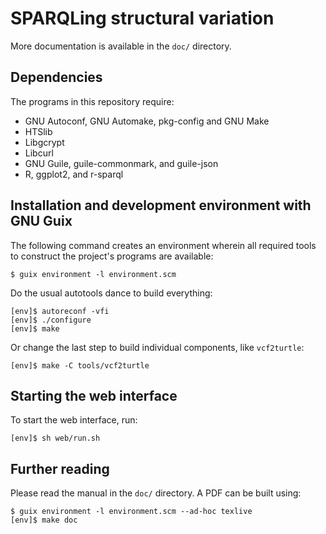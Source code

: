 # SPARQLing structural variation

More documentation is available in the `doc/` directory.

## Dependencies

The programs in this repository require:
- GNU Autoconf, GNU Automake, pkg-config and GNU Make
- HTSlib
- Libgcrypt
- Libcurl
- GNU Guile, guile-commonmark, and guile-json
- R, ggplot2, and r-sparql

## Installation and development environment with GNU Guix

The following command creates an environment wherein all required
tools to construct the project's programs are available:
```
$ guix environment -l environment.scm
```

Do the usual autotools dance to build everything:
```
[env]$ autoreconf -vfi
[env]$ ./configure
[env]$ make
```

Or change the last step to build individual components, like `vcf2turtle`:
```
[env]$ make -C tools/vcf2turtle
```

## Starting the web interface

To start the web interface, run:
```
[env]$ sh web/run.sh
```

## Further reading

Please read the manual in the `doc/` directory.  A PDF can be built using:
```
$ guix environment -l environment.scm --ad-hoc texlive
[env]$ make doc
```
